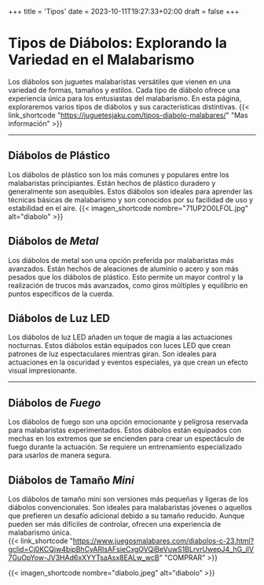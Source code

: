 +++
title = 'Tipos'
date = 2023-10-11T19:27:33+02:00
draft = false
+++
# Tipos de Diábolos: Explorando la Variedad en el Malabarismo

Los diábolos son juguetes malabaristas versátiles que vienen en una variedad de formas, tamaños y estilos. Cada tipo de diábolo ofrece una experiencia única para los entusiastas del malabarismo. En esta página, exploraremos varios tipos de diábolos y sus características distintivas. {{< link_shortcode "https://juguetesjaku.com/tipos-diabolo-malabares/" "Mas información" >}}  
***
## **Diábolos de Plástico**

Los diábolos de plástico son los más comunes y populares entre los malabaristas principiantes. Están hechos de plástico duradero y generalmente son asequibles. Estos diábolos son ideales para aprender las técnicas básicas de malabarismo y son conocidos por su facilidad de uso y estabilidad en el aire.
{{< imagen_shortcode nombre="71UP2O0LFOL.jpg" alt="diabolo" >}}

## Diábolos de *Metal*

Los diábolos de metal son una opción preferida por malabaristas más avanzados. Están hechos de aleaciones de aluminio o acero y son más pesados que los diábolos de plástico. Esto permite un mayor control y la realización de trucos más avanzados, como giros múltiples y equilibrio en puntos específicos de la cuerda.

## **Diábolos de Luz LED**

Los diábolos de luz LED añaden un toque de magia a las actuaciones nocturnas. Estos diábolos están equipados con luces LED que crean patrones de luz espectaculares mientras giran. Son ideales para actuaciones en la oscuridad y eventos especiales, ya que crean un efecto visual impresionante.
***
## Diábolos de *Fuego*

Los diábolos de fuego son una opción emocionante y peligrosa reservada para malabaristas experimentados. Estos diábolos están equipados con mechas en los extremos que se encienden para crear un espectáculo de fuego durante la actuación. Se requiere un entrenamiento especializado para usarlos de manera segura.

## Diábolos de Tamaño *Mini*

Los diábolos de tamaño mini son versiones más pequeñas y ligeras de los diábolos convencionales. Son ideales para malabaristas jóvenes o aquellos que prefieren un desafío adicional debido a su tamaño reducido. Aunque pueden ser más difíciles de controlar, ofrecen una experiencia de malabarismo única.  
{{< link_shortcode "https://www.juegosmalabares.com/diabolos-c-23.html?gclid=Cj0KCQjw4bipBhCyARIsAFsieCxgOVQiBeVuwS1BLrvrUwepJ4_hG_iIV7GuOpYow-JV3HAd6xXYYTsaAsx8EALw_wcB" "COMPRAR" >}}  

{{< imagen_shortcode nombre="diabolo.jpeg" alt="diabolo" >}}
